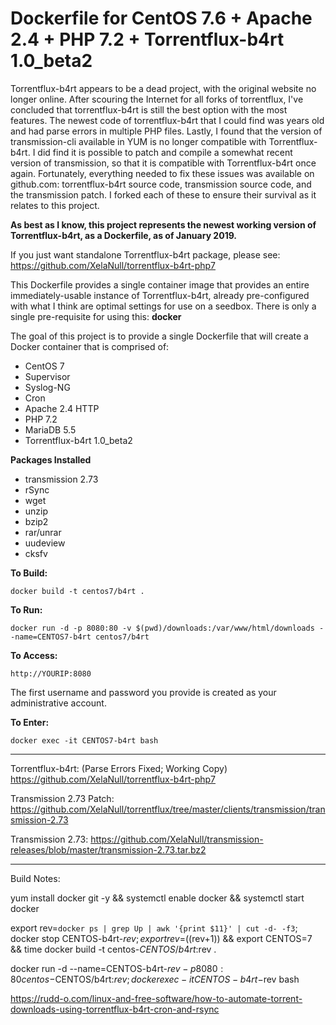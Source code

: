 # Dockerfile for CentOS 7.6 + Apache 2.4 + PHP 7.2 + Torrentflux-b4rt 1.0_beta2

Torrentflux-b4rt appears to be a dead project, with the original website no longer online. After scouring the Internet for all forks of torrentflux, I've concluded that torrentflux-b4rt is still the best option with the most features. The newest code of torrentflux-b4rt that I could find was years old and had parse errors in multiple PHP files. Lastly, I found that the version of transmission-cli available in YUM is no longer compatible with Torrentflux-b4rt. I did find it is possible to patch and compile a somewhat recent version of transmission, so that it is compatible with Torrentflux-b4rt once again. Fortunately, everything needed to fix these issues was available on github.com: torrentflux-b4rt source code, transmission source code, and the transmission patch. I forked each of these to ensure their survival as it relates to this project.

**As best as I know, this project represents the newest working version of Torrentflux-b4rt, as a Dockerfile, as of January 2019.**

If you just want standalone Torrentflux-b4rt package, please see: <https://github.com/XelaNull/torrentflux-b4rt-php7>

This Dockerfile provides a single container image that provides an entire immediately-usable instance of Torrentflux-b4rt, already pre-configured with what I think are optimal settings for use on a seedbox. There is only a single pre-requisite for using this: **docker**

The goal of this project is to provide a single Dockerfile that will create a Docker container that is comprised of:

- CentOS 7
- Supervisor
- Syslog-NG
- Cron
- Apache 2.4 HTTP
- PHP 7.2
- MariaDB 5.5
- Torrentflux-b4rt 1.0_beta2

**Packages Installed**

- transmission 2.73
- rSync
- wget
- unzip
- bzip2
- rar/unrar
- uudeview
- cksfv

**To Build:**

```
docker build -t centos7/b4rt .
```

**To Run:**

```
docker run -d -p 8080:80 -v $(pwd)/downloads:/var/www/html/downloads --name=CENTOS7-b4rt centos7/b4rt
```

**To Access:**

```
http://YOURIP:8080
```

The first username and password you provide is created as your administrative account.

**To Enter:**

```
docker exec -it CENTOS7-b4rt bash
```

--------------------------------------------------------------------------------

Torrentflux-b4rt: (Parse Errors Fixed; Working Copy) <https://github.com/XelaNull/torrentflux-b4rt-php7>

Transmission 2.73 Patch: <https://github.com/XelaNull/torrentflux/tree/master/clients/transmission/transmission-2.73>

Transmission 2.73: <https://github.com/XelaNull/transmission-releases/blob/master/transmission-2.73.tar.bz2>

--------------------------------------------------------------------------------

Build Notes:

yum install docker git -y && systemctl enable docker && systemctl start docker

export rev=`docker ps | grep Up | awk '{print $11}' | cut -d- -f3`; docker stop CENTOS-b4rt-$rev; export rev=$((rev+1)) && export CENTOS=7 && time docker build -t centos-$CENTOS/b4rt:$rev .

docker run -d --name=CENTOS-b4rt-$rev -p 8080:80 centos-$CENTOS/b4rt:$rev; docker exec -it CENTOS-b4rt-$rev bash

<https://rudd-o.com/linux-and-free-software/how-to-automate-torrent-downloads-using-torrentflux-b4rt-cron-and-rsync>
